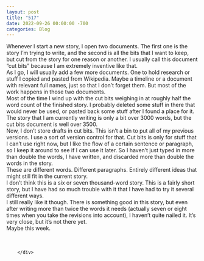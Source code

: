 ```yaml
---
layout: post
title: "517"
date: 2022-09-26 00:00:00 -700
categories: Blog
---
```


<div class="blog-content">
				<div class="paragraph"><span><span>Whenever I start a new story, I open two documents. The first one is the story I&rsquo;m trying to write, and the second is all the bits that I want to keep, but cut from the story for one reason or another. I usually call this document &ldquo;cut bits&rdquo; because I am extremely inventive like that.</span></span><br><span></span><span><span>As I go, I will usually add a few more documents. One to hold research or stuff I copied and pasted from Wikipedia. Maybe a timeline or a document with relevant full names, just so that I don&rsquo;t forget them. But most of the work happens in those two documents.&nbsp;</span></span><br><span></span><span><span>Most of the time I wind up with the cut bits weighing in at roughly half the word count of the finished story. I probably deleted some stuff in there that would never be used, or pasted back some stuff after I found a place for it.</span></span><br><span></span><span><span>The story that I am currently writing is only a bit over 3000 words, but the cut bits document is well over 3500.</span></span><br><span></span><span><span>Now, I don&rsquo;t store drafts in cut bits. This isn&rsquo;t a bin to put all of my previous versions. I use a sort of version control for that. Cut bits is only for stuff that I can&rsquo;t use right now, but I like the flow of a certain sentence or paragraph, so I keep it around to see if I can use it later. So I haven&rsquo;t just typed in more than double the words, I have written, and discarded more than double the words in the story.</span></span><br><span></span><span><span>These are different words. Different paragraphs. Entirely different ideas that might still fit in the current story.</span></span><br><span></span><span><span>I don&rsquo;t think this is a six or seven thousand-word story. This is a fairly short story, but I have had so much trouble with it that I have had to try it several different ways.&nbsp;</span></span><br><span></span><span><span>I still really like it though. There is something good in this story, but even after writing more than twice the words it needs (actually seven or eight times when you take the revisions into account), I haven&rsquo;t quite nailed it. It&rsquo;s very close, but it&rsquo;s not there yet.&nbsp;</span></span><br><span></span><span><span>Maybe this week.&nbsp;</span></span><br><span></span><br>&#8203;</div>

		</div>
        